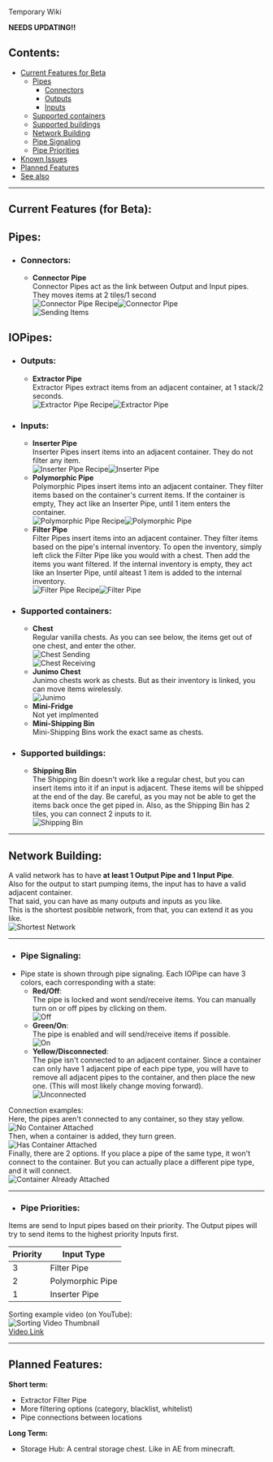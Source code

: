Temporary Wiki  

**NEEDS UPDATING!!**

## Contents:
- [Current Features for Beta](#current-features-for-beta)
	- [Pipes](#pipes)
		- [Connectors](#connectors)
		- [Outputs](#outputs)
		- [Inputs](#inputs)
	-  [Supported containers](#supported-containers)
	-  [Supported buildings](#supported-buildings)
	-  [Network Building](#network-building)
	-  [Pipe Signaling](#pipe-signaling)
	-  [Pipe Priorities](#pipe-priorities)
-  [Known Issues](#known-issues)
-  [Planned Features](#planned-features)
-  [See also](#see-also)

---

## Current Features (for Beta):

## Pipes:
- ### Connectors:
	- **Connector Pipe**  
Connector Pipes act as the link between Output and Input pipes.  
They moves items at 2 tiles/1 second  
![Connector Pipe Recipe](img/recipes/ConnectorPipeRecipe.PNG)![Connector Pipe](img/ConnectorPipe.png)  
![Sending Items](gifs/ItemSendingGif.gif) 

## IOPipes:
- ### Outputs:
	- **Extractor Pipe**  
Extractor Pipes extract items from an adjacent container, at 1 stack/2 seconds.  
![Extractor Pipe Recipe](img/recipes/ExtractorPipeRecipe.PNG)![Extractor Pipe](img/ExtractorPipe.png)   
- ### Inputs:
	- **Inserter Pipe**  
Inserter Pipes insert items into an adjacent container. They do not filter any item.  
![Inserter Pipe Recipe](img/recipes/InserterPipeRecipe.PNG)![Inserter Pipe](img/InserterPipe.png)  
	- **Polymorphic Pipe**  
Polymorphic Pipes insert items into an adjacent container. They filter items based on the container's current items. If the container is empty, They act like an Inserter Pipe, until 1 item enters the container.  
![Polymorphic Pipe Recipe](img/recipes/PolymorphicPipeRecipe.PNG)![Polymorphic Pipe](img/PolymorphicPipe.png)  
	- **Filter Pipe**  
Filter Pipes insert items into an adjacent container. They filter items based on the pipe's internal inventory. To open the inventory, simply left click the Filter Pipe like you would with a chest. Then add the items you want filtered. If the internal inventory is empty, they act like an Inserter Pipe, until alteast 1 item is added to the internal inventory.  
![Filter Pipe Recipe](img/recipes/FilterPipeRecipe.PNG)![Filter Pipe](img/FilterPipe.png)  

- ### Supported containers:  
	- **Chest**  
Regular vanilla chests. As you can see below, the items get out of one chest, and enter the other.  
![Chest Sending](gifs/ChestSendingGif.gif)  
![Chest Receiving](gifs/ChestReceivingGif.gif)  
	- **Junimo Chest**  
Junimo chests work as chests. But as their inventory is linked, you can move items wirelessly.  
![Junimo](gifs/JunimoGif.gif)  
	- **Mini-Fridge**  
Not yet implmented  
	- **Mini-Shipping Bin**  
Mini-Shipping Bins work the exact same as chests.  

- ### Supported buildings:
	- **Shipping Bin**  
The Shipping Bin doesn't work like a regular chest, but you can insert items into it if an input is adjacent. These items will be shipped at the end of the day. 
Be careful, as you may not be able to get the items back once the get piped in.  Also, as the Shipping Bin has 2 tiles, you can connect 2 inputs to it.  
![Shipping Bin](gifs/ShippingBinGif.gif)  

---

## Network Building:
A valid network has to have **at least 1 Output Pipe and 1 Input Pipe**.  
Also for the output to start pumping items, the input has to have a valid adjacent container.  
That said, you can have as many outputs and inputs as you like.  
This is the shortest posibble network, from that, you can extend it as you like.  
![Shortest Network](img/ShortestNetwork.PNG)  

---

- ### Pipe Signaling: 
- Pipe state is shown through pipe signaling. Each IOPipe can have 3 colors, each corresponding with a state:
	- **Red/Off**:  
	The pipe is locked and wont send/receive items. You can manually turn on or off pipes by clicking on them.  
	![Off](img/AllOff.PNG) 
	- **Green/On**:  
	The pipe is enabled and will send/receive items if possible.  
	![On](img/AllOn.PNG)
	- **Yellow/Disconnected**:  
	The pipe isn't connected to an adjacent container. Since a container can only have 1 adjacent pipe of each pipe type, you will have to remove all adjacent pipes to the container, and then place the new one. (This will most likely change moving forward).  
	![Unconnected](img/AllUnconnected.PNG)  

Connection examples:  
Here, the pipes aren't connected to any container, so they stay yellow.  
![No Container Attached](img/NoContainer.PNG)  
Then, when a container is added, they turn green.  
![Has Container Attached](img/HaveContainer.PNG)  
Finally, there are 2 options. If you place a pipe of the same type, it won't connect to the container. But you can actually place a different pipe type, and it will connect.  
![Container Already Attached](img/IOAlreadyAttached.PNG)  


---

- ### Pipe Priorities:
Items are send to Input pipes based on their priority. The Output pipes will try to send items to the highest priority Inputs first.

| Priority  | Input Type |
| ------------- | ------------- |
| 3  | Filter Pipe  |
| 2  | Polymorphic Pipe  |
| 1  | Inserter Pipe  |

Sorting example video (on YouTube):  
![Sorting Video Thumbnail](img/SortingVidThumbnail.PNG)  
[Video Link](https://www.youtube.com/watch?v=fsE97re6drE&ab_channel=sergiomadd)  

---

## Planned Features:
**Short term:**
- Extractor Filter Pipe
- More filtering options (category, blacklist, whitelist)
- Pipe connections between locations


**Long Term:**
- Storage Hub: A central storage chest. Like in AE from minecraft.
